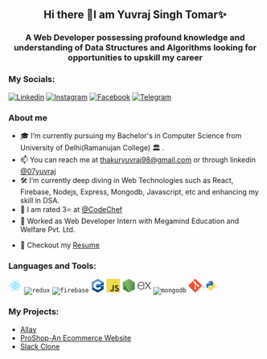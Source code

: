 <h2 align='center'>Hi there 👋I am Yuvraj Singh Tomar✨</h2>
<h3 align='center'>A Web Developer possessing profound knowledge and understanding of Data Structures and Algorithms looking for opportunities to upskill my career</h3>

### My Socials: 

[![Linkedin](https://img.shields.io/badge/-Yuvraj-0e76a8?style=flat-square&logo=Linkedin&logoColor=white)](https://www.linkedin.com/in/07yuvraj/) [![Instagram](https://img.shields.io/badge/-Yuvraj-e4405f?style=flat-square&logo=Instagram&logoColor=white)](https://www.instagram.com/07yuvraj/) [![Facebook](https://img.shields.io/badge/-Yuvraj-3b5999?style=flat&logo=facebook&logoColor=white)](https://www.facebook.com/profile.php?id=100005298317127) [![Telegram](https://img.shields.io/badge/-Yuvraj-0088cc?style=flat-square&logo=Telegram&logoColor=white)](https://t.me/yuvi_77)

### About me

- 🎓 I’m currently pursuing my Bachelor's in Computer Science from University of Delhi(Ramanujan College) 🏛 .
- 📫 You can reach me at thakuryuvraj98@gmail.com or through linkedin [@07yuvraj](https://www.linkedin.com/in/07yuvraj/)
- 🛠 I’m currently deep diving in Web Technologies such as React, Firebase, Nodejs, Express, Mongodb, Javascript, etc and enhancing my skill in DSA.
- 🚀 I am rated 3⭐ at [@CodeChef](https://www.codechef.com/users/yuvi7701)
- 🔭 Worked as Web Developer Intern with Megamind Education and Welfare Pvt. Ltd.
<!-- -  [@MyMegaminds](https://www.mymegaminds.com/).
- 👯 I’m looking to collaborate for any  any project. 
- 😄 Sports? I am a big cricket fan and an average volleyball player. -->
- 📝 Checkout my [Resume](https://drive.google.com/file/d/1OKinAxrFLyi4bIyrjGHlCJyf0WddF5tx/view?usp=sharing)

### Languages and Tools:

<code><img height="27" src="https://raw.githubusercontent.com/github/explore/80688e429a7d4ef2fca1e82350fe8e3517d3494d/topics/react/react.png" alt="react"></code>
<code><img height="27" src="https://firebasestorage.googleapis.com/v0/b/clone1-slack.appspot.com/o/redux%20logo.png?alt=media&token=f03ce7b2-0e0c-4a0c-a81b-3bd2ca72bee4" alt="redux"></code>
<code><img height="27" src="https://firebasestorage.googleapis.com/v0/b/clone1-slack.appspot.com/o/firebase_logo.png?alt=media&token=8a9920f7-c61f-4b23-be82-cd5d7e456cdb" alt="firebase"></code>
<code><img height="27" src="https://raw.githubusercontent.com/github/explore/80688e429a7d4ef2fca1e82350fe8e3517d3494d/topics/cpp/cpp.png" alt="cpp"></code>
<code><img height="27" src="https://raw.githubusercontent.com/github/explore/80688e429a7d4ef2fca1e82350fe8e3517d3494d/topics/javascript/javascript.png" alt="javascript"></code>
<code><img height="27" src="https://raw.githubusercontent.com/github/explore/80688e429a7d4ef2fca1e82350fe8e3517d3494d/topics/nodejs/nodejs.png" alt="nodejs"></code>
<code><img height="27" src="https://raw.githubusercontent.com/devicons/devicon/master/icons/express/express-original.svg" alt="expressjs"></code>
<code><img height="27" src="https://encrypted-tbn0.gstatic.com/images?q=tbn%3AANd9GcSTTzPAw-55ssm1Im594xYZ9eRQu2JylrkYLg&usqp=CAU" alt="mongodb"></code>
<code><img height="27" src="https://raw.githubusercontent.com/devicons/devicon/master/icons/git/git-original.svg" alt="git"></code>
<code><img height="27" src="https://raw.githubusercontent.com/github/explore/80688e429a7d4ef2fca1e82350fe8e3517d3494d/topics/python/python.png" alt="python"></code>

### My Projects:

- [Allay](https://allay-convo.web.app/)
- [ProShop-An Ecommerce Website](https://mernproject-proshop.herokuapp.com/)
- [Slack Clone](https://clone1-slack.web.app/)
